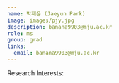 ```yaml
---
name: 박재윤 (Jaeyun Park)
image: images/pjy.jpg
description: banana9903@mju.ac.kr
role: ms
group: grad
links:
  email: banana9903@mju.ac.kr
---
```


Research Interests:
